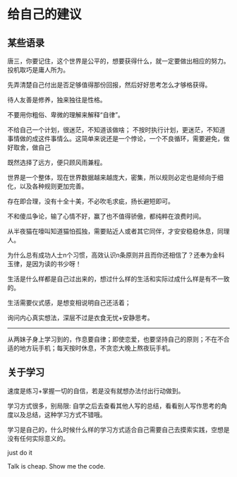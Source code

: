 # 给自己的建议
## 某些语录
唐三，你要记住，这个世界是公平的，想要获得什么，就一定要做出相应的努力。投机取巧是庸人所为。

先弄清楚自己付出是否足够值得那份回报，然后好好思考怎么才够格获得。

待人友善是修养，独来独往是性格。

不要用你粗俗、卑微的理解来解释“自律”。

不给自己一个计划，很迷茫，不知道该做啥；
不按时执行计划，更迷茫，不知道事情做的成这件事情么。这简单来说还是一个悖论，一个不良循环，需要避免，做好取舍，做自己

既然选择了远方，便只顾风雨兼程。

世界是一个整体，现在世界数据越来越庞大，密集，所以规则必定也是倾向于细化，以及各种规则更加完善。

存在即合理，没有十全十美，不必吹毛求疵，扬长避短即可。

不和傻瓜争论，输了心情不好，赢了也不值得骄傲，都纯粹在浪费时间。

从半夜猫在嚎叫知道猫怕孤独，需要贴近人或者其它同伴，才安安稳稳休息，同理人。

为什么总有成功人士n个习惯，高效认识n条原则并且而你还相信了？还奉为金科玉律，是因为读的书少呀！

生活是什么样都是自己过出来的，想过什么样的生活和实际过成什么样是有不一致的。

生活需要仪式感，是想变相说明自己还活着；

询问内心真实想法，深层不过是衣食无忧+安静思考。

---

从两妹子身上学习到的，作息要自律；即使恋爱，也要坚持自己的原则；不在不合适的地方玩手机；每天按时休息，不贪恋大晚上熬夜玩手机。

## 关于学习

速度是练习+掌握一切的自信，若是没有就想办法付出行动做到。

学习方式很多，别局限:
自学之后去查看其他人写的总结，看看别人写作思考的角度以及总结，这种学习方式不错哦。


学习是自己的，什么时候什么样的学习方式适合自己需要自己去摸索实践，空想是没有任何实际意义的。 

just do it

Talk is cheap. Show me the code.

